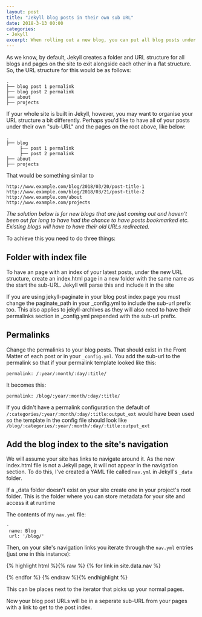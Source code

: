 ```yaml
---
layout: post
title: "Jekyll blog posts in their own sub URL"
date: 2018-3-13 00:00
categories:
- Jekyll
excerpt: When rolling out a new blog, you can put all blog posts under their own sub URL.
---
```

As we know, by default, Jekyll creates a folder and URL structure for all blogs and pages on the site to exit alongside each other in a flat structure. So, the URL structure for this would be as follows:

```
.
├── blog post 1 permalink
├── blog post 2 permalink
├── about
├── projects
```

If your whole site is built in Jekyll, however, you may want to organise your URL structure a bit differently. Perhaps you'd like to have all of your posts under their own "sub-URL" and the pages on the root above, like below:

```
.
├── blog
     ├── post 1 permalink
     ├── post 2 permalink
├── about
├── projects
```

That would be something similar to

```
http://www.example.com/blog/2018/03/20/post-title-1
http://www.example.com/blog/2018/03/21/post-title-2
http://www.example.com/about
http://www.example.com/projects
```

_The solution below is for new blogs that are just coming out and haven't been out for long to have had the chance to have posts bookmarked etc. Existing blogs will have to have their old URLs redirected._

To achieve this you need to do three things:

## Folder with index file
To have an page with an index of your latest posts, under the new URL structure, create an index.html page in a new folder with the same name as the start the sub-URL. Jekyll will parse this and include it in the site

<div class="warning">If you are using jekyll-paginate in your blog post index page you must change the paginate_path in your _config.yml to include the sub-url prefix too. This also applies to jekyll-archives as they will also need to have their permalinks section in _config.yml prepended with the sub-url prefix.</div>

## Permalinks
Change the permalinks to your blog posts. That should exist in the Front Matter of each post or in your `_config.yml`. You add the sub-url to the permalink so that if your permalink template looked like this:

```
permalink: /:year/:month/:day/:title/
```

It becomes this:

```
permalink: /blog/:year/:month/:day/:title/
```

If you didn't have a permalink configuration the default of `/:categories/:year/:month/:day/:title:output_ext` would have been used so the template in the config file should look like `/blog/:categories/:year/:month/:day/:title:output_ext`

## Add the blog index to the site's navigation
We will assume your site has links to navigate around it. As the new index.html file is not a Jekyll page, it will not appear in the navigation section. To do this, I've created a YAML file called `nav.yml` in Jekyll's `_data` folder.

<div class="info">If a _data folder doesn't exist on your site create one in your project's root folder. This is the folder where you can store metadata for your site and access it at runtime</div>

The contents of my `nav.yml` file:

```
-
 name: Blog
 url: '/blog/'
```

Then, on your site's navigation links you iterate through the `nav.yml` entries (just one in this instance):

{% highlight html %}{% raw %}
{% for link in site.data.nav %}
  <!-- add a link template as you would do for your normal pages  -->
{% endfor %}
{% endraw %}{% endhighlight  %}

This can be places next to the iterator that picks up your normal pages.

Now your blog post URLs will be in a seperate sub-URL from your pages with a link to get to the post index.